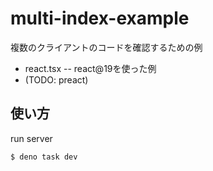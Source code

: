 # multi-index-example

複数のクライアントのコードを確認するための例

- react.tsx -- react@19を使った例
- (TODO: preact)

## 使い方

run server

```console
$ deno task dev
```